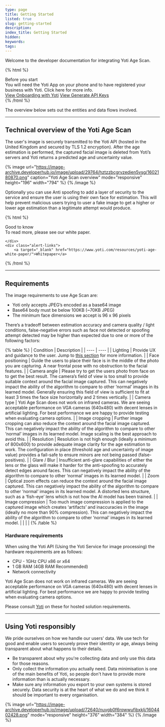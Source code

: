 ```yaml
---
type: page
title: Getting Started
listed: true
slug: getting-started
description: 
index_title: Getting Started
hidden: 
keywords: 
tags: 
---
```


Welcome to the developer documentation for integrating Yoti Age Scan.

{% html %}
<div class="alert-BYS">
   <div class="alert-title" id="BYS">
      Before you start
   </div>
   <div class="alert-text" >
      You will need the Yoti App on your phone and to have registered your business with Yoti. Click here for more info.
   </div>
   <div class="alert-links"> 
         <a target="_self" href="https://developers.yoti.com/yoti/getting-started-hub">View Onboarding with Yoti</a>
      <a target="_self" href="https://developers.yoti.com/yoti/generate-api-keys-hub">View Generate API Keys</a> 
   </div>
</div>
{% /html %}

The overview below sets out the entities and data flows involved.

---

## Technical overview of the Yoti Age Scan

The user's image is securely transmitted to the Yoti API (hosted in the United Kingdom and secured by TLS 1.2 encryption). After the age estimation is performed, the captured facial image is deleted from Yoti’s servers and Yoti returns a predicted age and uncertainty value.

{% image url="https://image-archive.developerhub.io/image/upload/29764/hztzzbcgrvzedien5vsg/1602180870.png" caption="Yoti Age Scan overview" mode="responsive" height="196" width="794" %}
{% /image %}

Optionally you can use Anti spoofing to add a layer of security to the service and ensure the user is using their own face for estimation. This will help prevent malicious users trying to user a fake image to get a higher or lower age estimation than a legitimate attempt would produce.

{% html %}
<div class="alert-GTK">
    <div class="alert-title" id="GTK">
        Good to know
    </div>
    <div class="alert-text">
        To read more, please see our white paper.

    </div>
    <div class="alert-links"> 
        <a target="_blank" href="https://www.yoti.com/resources/yoti-age-white-paper/">Whitepaper</a>
   </div>
{% /html %}

---

## Requirements

The image requirements to use Age Scan are:

- Yoti only accepts JPEG’s encoded as a base64 image
- Base64 body must be below 100KB (~70KB JPEG)
- The minimum face dimensions we accept is 96 x 96 pixels

There’s a tradeoff between estimation accuracy and camera quality / light conditions, false-negative errors such as face not detected or spoofing attempt detected may be higher than expected due to one or more of the following factors:

{% table %}
| Condition | Description | 
| ---- | ---- | 
| Lighting | Provide UX and guidance to the user. Jump to [this section](https://developers.yoti.com/yoti-age-scan/user-experience) for more information. | 
| Face positioning | Guide the users to place their face is in the middle of the photo you are capturing. A near frontal pose with no obstruction to the facial features. | 
| Camera angle | Please try to get the users photo from face on to get the best result. The camera’s field of view is too small to provide suitable context around the facial image captured. This can negatively impact the ability of the algorithm to compare to other ‘normal’ images in its learned model. Generally ensuring this field of view is sufficient to fit at least 3 times the face size horizontally and 2 times vertically. | 
| Camera type | Yoti Age Scan does not work on infrared cameras. We are seeing acceptable performance on VGA cameras (640x480) with decent lenses in artificial lighting. For best performance we are happy to provide testing when evaluating camera options. | 
| Image cropping | Further image cropping can also reduce the context around the facial image captured. This can negatively impact the ability of the algorithm to compare to other ‘normal’ images in its learned model. Image scaling is the best approach to avoid this. | 
| Resolution | Resolution is not high enough (ideally a minimum of 800x600) to provide adequate image clarity for the age estimation to work. The configuration in place (threshold age and uncertainty of image value) provides a fail-safe to ensure minors are not being passed (false-positives). | 
| Glare / Blur | Insufficient anti-glare capabilities of either the lens or the glass will make it harder for the anti-spoofing to accurately detect edges around faces. This can negatively impact the ability of the algorithm to compare to other ‘normal’ images in its learned model. | 
| Zoom | Optical zoom effects can reduce the context around the facial image captured. This can negatively impact the ability of the algorithm to compare to other ‘normal’ images in its learned model. A distorted lens structure, such as a ‘fish-eye’ lens which is not how the AI model has been trained. | 
| Image compression | Too much image compression is applied to the captured image which creates ‘artifacts’ and inaccuracies in the image (ideally no more than 90% compression). This can negatively impact the ability of the algorithm to compare to other ‘normal’ images in its learned model. | 
|  |  | 
{% /table %}

### Hardware requirements

When using the Yoti API (Using the Yoti Service for image processing) the hardware requirements are as follows:

- CPU - 1GHz CPU x86 or x64
- 1 GB RAM (4GB RAM Recommended)
- Network connectivity

Yoti Age Scan does not work on infrared cameras. We are seeing acceptable performance on VGA cameras (640x480) with decent lenses in artificial lighting. For best performance we are happy to provide testing when evaluating camera options.

Please consult [Yoti](mailto:sdksupport@yoti.com) on these for hosted solution requirements.

---

## Using Yoti responsibly

We pride ourselves on how we handle our users' data. We use tech for good and enable users to securely prove their identity or age, always being transparent about what happens to their details.

- Be transparent about why you're collecting data and only use this data for those reasons.
- Only collect the information you actually need. Data minimisation is one of the main benefits of Yoti, so people don't have to provide more information than is actually necessary.
- Make sure any information you export to your own systems is stored securely. Data security is at the heart of what we do and we think it should be important to every organisation.

{% image url="https://image-archive.developerhub.io/image/upload/72640/nuvgb0f6rqwwufibxklj/1604402428.png" mode="responsive" height="376" width="384" %}
{% /image %}